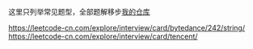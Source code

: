 这里只列举常见题型，全部题解移步[我的仓库](https://github.com/daidai21/leetcode)

https://leetcode-cn.com/explore/interview/card/bytedance/242/string/
https://leetcode-cn.com/explore/interview/card/tencent/
